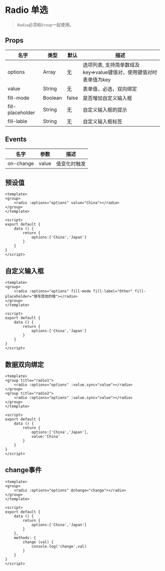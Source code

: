 # Radio 单选

>  `Radio`必须和`Group`一起使用。

## Props

| 名字 | 类型 | 默认 | 描述 |
|-----|-----|-----|-----|
| options | Array | 无 | 选项列表, 支持简单数组及key=>value键值对，使用键值对时表单值为key |
| value | String | 无 | 表单值，必选，双向绑定 |
| fill-mode | Boolean | false | 是否增加自定义输入框 |
| fill-placeholder | String | 无 |自定义输入框的提示 |
| fill-lable | String | 无 | 自定义输入框标签 |

## Events


| 名字 | 参数  | 描述 |
|-----|-----|-----|
| on-change | value | 值变化时触发 |


## 预设值

``` vux height=140 components=Radio,Group
<template>
<group>
    <radio :options="options" value="China"></radio>
</group>
</template>

<script>
export default {
    data () {
        return {
            options:['China','Japan']
        }
    }
}    
</script>
```

## 自定义输入框

``` vux height=200 components=Radio,Group
<template>
<group>
    <radio :options="options" fill-mode fill-label="Other" fill-placeholder="填写其他的哦"></radio>
</group>
</template>

<script>
export default {
    data () {
        return {
            options:['China','Japan']
        }
    }
}
</script>
```

## 数据双向绑定

``` vux height=300 components=Radio,Group
<template>
<group title="radio1">
    <radio :options="options" :value.sync="value"></radio>
</group>
<group title="radio2">
    <radio :options="options" :value.sync="value"></radio>
</group>
</template>

<script>
export default {
    data () {
        return {
            options:['China','Japan'],
            value:'China'
        }
    }
}
</script>
```

## change事件

``` vux height=200 components=Radio,Group
<template>
<group>
    <radio :options="options" @change="change"></radio>
</group>
</template>

<script>
export default {
    data () {
        return {
            options:['China','Japan']
        }
    },
    methods: {
        change (val) {
            console.log('change',val)
        }
    }
}
</script>
```
